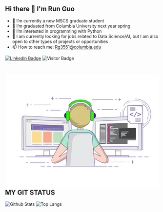 ## Hi there 👋 I'm Run Guo

- 🔭 I’m currently a new MSCS graduate student
- 🌱 I’m graduated from Columbia University next year spring
- 👀 I’m interested in programming with Python
- 🤔 I am currently looking for jobs related to Data Science/AI, but I am also open to other types of projects or opportunities
- 📫 How to reach me: Rg3551@columbia.edu

[![Linkedin Badge](https://www.linkedin.com/in/run-guo-808973329/)](https://www.linkedin.com/in/run-guo-808973329/)
![Visitor Badge](https://visitor-badge.laobi.icu/badge?page_id=Auu01)

<p align="center">
  <img src="https://raw.githubusercontent.com/andreasbm/readme/master/assets/lines/colored.png" img width="5000" height="3" />
</p>

<img align="right" alt="GIF" src="https://github.com/rohitm17/rohitm17/blob/main/coder.gif" width="500"/>


## MY GIT STATUS
![Github Stats](https://github-readme-stats.vercel.app/api?username=Auu01&count_private=true&show_icons=true&theme=tokyonight&include_all_commits=true)
![Top Langs](https://github-readme-stats.vercel.app/api/top-langs/?username=Auu01&hide=TeX&layout=compact)


